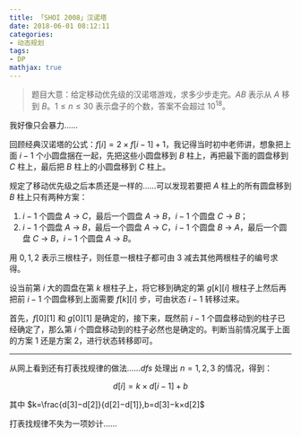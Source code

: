 ```yaml
---
title: 「SHOI 2008」汉诺塔
date: 2018-06-01 08:12:11
categories:
- 动态规划
tags:
- DP
mathjax: true
---
```


> 题目大意：给定移动优先级的汉诺塔游戏，求多少步走完。$AB$ 表示从 $A$ 移到 $B$。$1≤n≤30$ 表示盘子的个数，答案不会超过 $10^{18}$。

我好像只会暴力……

回顾经典汉诺塔的公式：$f[i] = 2 × f[i-1] + 1$，我记得当时初中老师讲，想象把上面 $i-1$ 个小圆盘捆在一起，先把这些小圆盘移到 $B$ 柱上，再把最下面的圆盘移到 $C$ 柱上，最后把 $B$ 柱上的小圆盘移到 $C$ 柱上。

规定了移动优先级之后本质还是一样的……可以发现若要把 $A$ 柱上的所有圆盘移到 $B$ 柱上只有两种方案：

1. $i-1$ 个圆盘 $A$ → $C$，最后一个圆盘 $A$ → $B$，$i-1$ 个圆盘 $C$ → $B$；
2. $i-1$ 个圆盘 $A$ → $B$，最后一个圆盘 $A$ → $C$，$i-1$ 个圆盘 $B$ → $A$，最后一个圆盘 $C$ → $B$，$i-1$ 个圆盘 $A$ → $B$。

用 $0,1,2$ 表示三根柱子，则任意一根柱子都可由 $3$ 减去其他两根柱子的编号求得。

设当前第 $i$ 大的圆盘在第 $k$ 根柱子上，将它移到确定的第 $g[k][i]$ 根柱子上然后再把前 $i-1$ 个圆盘移到上面需要 $f[k][i]$ 步，可由状态 $i-1$ 转移过来。

首先，$f[0][1]$ 和 $g[0][1]$ 是确定的，接下来，既然前 $i-1$ 个圆盘移动到的柱子已经确定了，那么第 $i$ 个圆盘移动到的柱子必然也是确定的。判断当前情况属于上面的方案 $1$ 还是方案 $2$，进行状态转移即可。

---

从网上看到还有打表找规律的做法……$dfs$ 处理出 $n=1,2,3$ 的情况，得到：

$$d[i]=k×d[i−1]+b$$

其中 $k=\frac{d[3]−d[2]}{d[2]−d[1]},b=d[3]−k×d[2]$

打表找规律不失为一项妙计……
